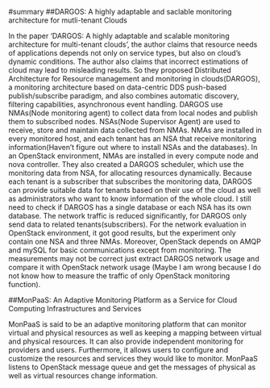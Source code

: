 #summary
##DARGOS: A highly adaptable and saclable monitoring architecture for mutli-tenant Clouds

In the paper ‘DARGOS: A highly adaptable and scalable monitoring architecture for multi-tenant clouds’, the author claims that resource needs of applications depends not only on service types, but also on cloud’s dynamic conditions. The author also claims that incorrect estimations of cloud may lead to misleading results. So they proposed Distributed Architecture for Resource management and monitoring in clouds(DARGOS), a monitoring architecture based on data-centric DDS push-based publish/subscribe paradigm, and also combines automatic discovery, filtering capabilities, asynchronous event handling. DARGOS use NMAs(Node monitoring agent) to collect data from local nodes and publish them to subscribed nodes. NSAs(Node Supervisor Agent) are used to receive, store and maintain data collected from NMAs. NMAs are installed in every monitored host, and each tenant has an NSA that receive monitoring information(Haven’t figure out where to install NSAs and the databases). In an OpenStack environment, NMAs are installed in every compute node and nova controller. They also created a DARGOS scheduler, which use the monitoring data from NSA, for allocating resources dynamically.
Because each tenant is a subscriber that subscribes the monitoring data, DARGOS can provide suitable data for tenants based on their use of the cloud as well as administrators who want to know information of the whole cloud. I still need to check if DARGOS has a single database or each NSA has its own database. The network traffic is reduced significantly, for DARGOS only send data to related tenants(subscribers). For the network evaluation in OpenStack environment,  it got good results, but the experiment only contain one NSA and three NMAs. Moreover, OpenStack depends on AMQP and mySQL for basic communications except from monitoring. The measurements may not be correct just extract DARGOS network usage and compare it with OpenStack network usage (Maybe I am wrong because I do not know how to measure the traffic of only OpenStack monitoring function).


##MonPaaS: An Adaptive Monitoring Platform as a Service for Cloud Computing Infrastructures and Services

MonPaaS is said to be an adaptive monitoring platform that can monitor virtual and physical resources as well as keeping a mapping between virtual and physical resources. It can also provide independent monitoring for providers and users. Furthermore, it allows users to configure and customize the resources and services they would like to monitor. MonPaaS listens to OpenStack message queue and get the messages of physical as well as virtual resources change information. 
